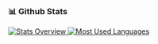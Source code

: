 ### 📊 Github Stats
<a href='https://github.com/sriramelango/github-stats-transparent'>
  
![Stats Overview](https://raw.githubusercontent.com/sriramelango/github-stats-transparent/output/generated/overview.svg)
![Most Used Languages](https://raw.githubusercontent.com/sriramelango/github-stats-transparent/output/generated/languages.svg)

</a>
